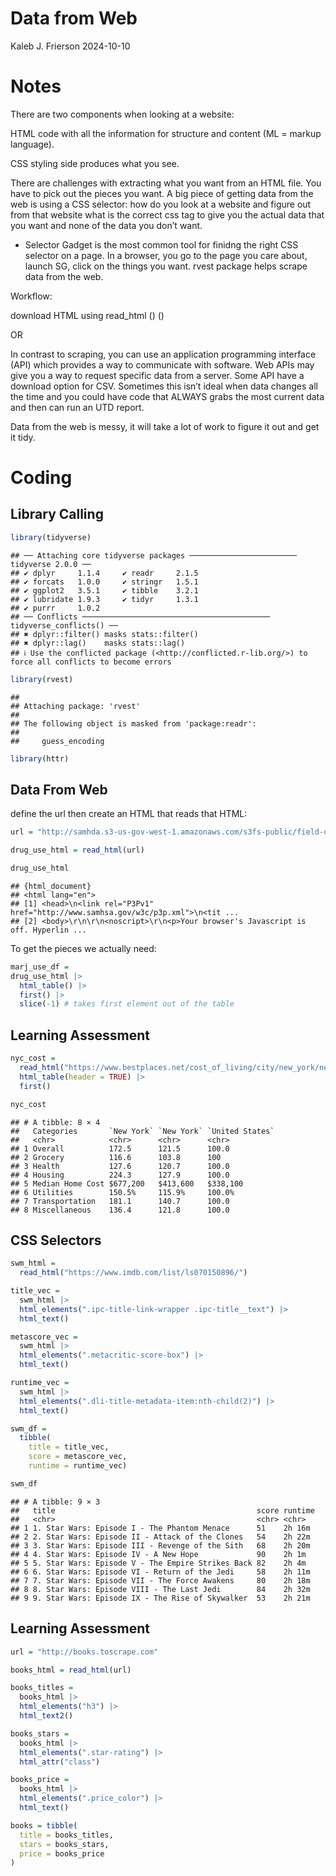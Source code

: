 Data from Web
================
Kaleb J. Frierson
2024-10-10

# Notes

There are two components when looking at a website:

HTML code with all the information for structure and content (ML =
markup language).

CSS styling side produces what you see.

There are challenges with extracting what you want from an HTML file.
You have to pick out the pieces you want. A big piece of getting data
from the web is using a CSS selector: how do you look at a website and
figure out from that website what is the correct css tag to give you the
actual data that you want and none of the data you don’t want.

- Selector Gadget is the most common tool for finidng the right CSS
  selector on a page. In a browser, you go to the page you care about,
  launch SG, click on the things you want. rvest package helps scrape
  data from the web.

Workflow:

download HTML using read_html () ()

OR

In contrast to scraping, you can use an application programming
interface (API) which provides a way to communicate with software. Web
APIs may give you a way to request specific data from a server. Some API
have a download option for CSV. Sometimes this isn’t ideal when data
changes all the time and you could have code that ALWAYS grabs the most
current data and then can run an UTD report.

Data from the web is messy, it will take a lot of work to figure it out
and get it tidy.

# Coding

## Library Calling

``` r
library(tidyverse)
```

    ## ── Attaching core tidyverse packages ──────────────────────── tidyverse 2.0.0 ──
    ## ✔ dplyr     1.1.4     ✔ readr     2.1.5
    ## ✔ forcats   1.0.0     ✔ stringr   1.5.1
    ## ✔ ggplot2   3.5.1     ✔ tibble    3.2.1
    ## ✔ lubridate 1.9.3     ✔ tidyr     1.3.1
    ## ✔ purrr     1.0.2     
    ## ── Conflicts ────────────────────────────────────────── tidyverse_conflicts() ──
    ## ✖ dplyr::filter() masks stats::filter()
    ## ✖ dplyr::lag()    masks stats::lag()
    ## ℹ Use the conflicted package (<http://conflicted.r-lib.org/>) to force all conflicts to become errors

``` r
library(rvest)
```

    ## 
    ## Attaching package: 'rvest'
    ## 
    ## The following object is masked from 'package:readr':
    ## 
    ##     guess_encoding

``` r
library(httr)
```

## Data From Web

define the url then create an HTML that reads that HTML:

``` r
url = "http://samhda.s3-us-gov-west-1.amazonaws.com/s3fs-public/field-uploads/2k15StateFiles/NSDUHsaeShortTermCHG2015.htm"

drug_use_html = read_html(url)

drug_use_html
```

    ## {html_document}
    ## <html lang="en">
    ## [1] <head>\n<link rel="P3Pv1" href="http://www.samhsa.gov/w3c/p3p.xml">\n<tit ...
    ## [2] <body>\r\n\r\n<noscript>\r\n<p>Your browser's Javascript is off. Hyperlin ...

To get the pieces we actually need:

``` r
marj_use_df = 
drug_use_html |> 
  html_table() |> 
  first() |> 
  slice(-1) # takes first element out of the table 
```

## Learning Assessment

``` r
nyc_cost = 
  read_html("https://www.bestplaces.net/cost_of_living/city/new_york/new_york") |>
  html_table(header = TRUE) |>
  first()

nyc_cost
```

    ## # A tibble: 8 × 4
    ##   Categories       `New York` `New York` `United States`
    ##   <chr>            <chr>      <chr>      <chr>          
    ## 1 Overall          172.5      121.5      100.0          
    ## 2 Grocery          116.6      103.8      100            
    ## 3 Health           127.6      120.7      100.0          
    ## 4 Housing          224.3      127.9      100.0          
    ## 5 Median Home Cost $677,200   $413,600   $338,100       
    ## 6 Utilities        150.5%     115.9%     100.0%         
    ## 7 Transportation   181.1      140.7      100.0          
    ## 8 Miscellaneous    136.4      121.8      100.0

## CSS Selectors

``` r
swm_html = 
  read_html("https://www.imdb.com/list/ls070150896/")
```

``` r
title_vec = 
  swm_html |>
  html_elements(".ipc-title-link-wrapper .ipc-title__text") |>
  html_text()

metascore_vec = 
  swm_html |>
  html_elements(".metacritic-score-box") |>
  html_text()

runtime_vec = 
  swm_html |>
  html_elements(".dli-title-metadata-item:nth-child(2)") |>
  html_text()

swm_df = 
  tibble(
    title = title_vec,
    score = metascore_vec,
    runtime = runtime_vec)

swm_df
```

    ## # A tibble: 9 × 3
    ##   title                                             score runtime
    ##   <chr>                                             <chr> <chr>  
    ## 1 1. Star Wars: Episode I - The Phantom Menace      51    2h 16m 
    ## 2 2. Star Wars: Episode II - Attack of the Clones   54    2h 22m 
    ## 3 3. Star Wars: Episode III - Revenge of the Sith   68    2h 20m 
    ## 4 4. Star Wars: Episode IV - A New Hope             90    2h 1m  
    ## 5 5. Star Wars: Episode V - The Empire Strikes Back 82    2h 4m  
    ## 6 6. Star Wars: Episode VI - Return of the Jedi     58    2h 11m 
    ## 7 7. Star Wars: Episode VII - The Force Awakens     80    2h 18m 
    ## 8 8. Star Wars: Episode VIII - The Last Jedi        84    2h 32m 
    ## 9 9. Star Wars: Episode IX - The Rise of Skywalker  53    2h 21m

## Learning Assessment

``` r
url = "http://books.toscrape.com"

books_html = read_html(url)

books_titles = 
  books_html |>
  html_elements("h3") |>
  html_text2()

books_stars = 
  books_html |>
  html_elements(".star-rating") |>
  html_attr("class")

books_price = 
  books_html |>
  html_elements(".price_color") |>
  html_text()

books = tibble(
  title = books_titles,
  stars = books_stars,
  price = books_price
)
```
